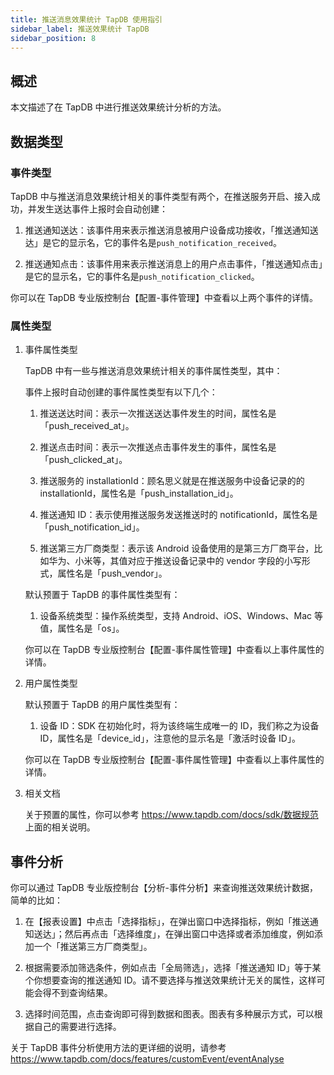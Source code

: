 ```yaml
---
title: 推送消息效果统计 TapDB 使用指引
sidebar_label: 推送效果统计 TapDB
sidebar_position: 8
---
```


## 概述

本文描述了在 TapDB 中进行推送效果统计分析的方法。

## 数据类型

### 事件类型

TapDB 中与推送消息效果统计相关的事件类型有两个，在推送服务开启、接入成功，并发生送达事件上报时会自动创建：

1.  推送通知送达：该事件用来表示推送消息被用户设备成功接收，「推送通知送达」是它的显示名，它的事件名是`push_notification_received`。

2.  推送通知点击：该事件用来表示推送消息上的用户点击事件，「推送通知点击」是它的显示名，它的事件名是`push_notification_clicked`。

你可以在 TapDB 专业版控制台【配置-事件管理】中查看以上两个事件的详情。

### 属性类型

1.  事件属性类型

    TapDB 中有一些与推送消息效果统计相关的事件属性类型，其中：

    事件上报时自动创建的事件属性类型有以下几个：

    1.  推送送达时间：表示一次推送送达事件发生的时间，属性名是「push_received_at」。

    2.  推送点击时间：表示一次推送点击事件发生的事件，属性名是「push_clicked_at」。

    3.  推送服务的 installationId：顾名思义就是在推送服务中设备记录的的 installationId，属性名是「push_installation_id」。

    4.  推送通知 ID：表示使用推送服务发送推送时的 notificationId，属性名是「push_notification_id」。

    5.  推送第三方厂商类型：表示该 Android 设备使用的是第三方厂商平台，比如华为、小米等，其值对应于推送设备记录中的 vendor 字段的小写形式，属性名是「push_vendor」。

    默认预置于 TapDB 的事件属性类型有：

    1.  设备系统类型：操作系统类型，支持 Android、iOS、Windows、Mac 等值，属性名是「os」。

    你可以在 TapDB 专业版控制台【配置-事件属性管理】中查看以上事件属性的详情。

2.  用户属性类型

    默认预置于 TapDB 的用户属性类型有：

    1.  设备 ID：SDK 在初始化时，将为该终端生成唯一的 ID，我们称之为设备 ID，属性名是「device_id」，注意他的显示名是「激活时设备 ID」。

    你可以在 TapDB 专业版控制台【配置-事件属性管理】中查看以上事件属性的详情。

3.  相关文档

    关于预置的属性，你可以参考 <https://www.tapdb.com/docs/sdk/数据规范> 上面的相关说明。

## 事件分析

你可以通过 TapDB 专业版控制台【分析-事件分析】来查询推送效果统计数据，简单的比如：

1.  在【报表设置】中点击「选择指标」，在弹出窗口中选择指标，例如「推送通知送达」；然后再点击「选择维度」，在弹出窗口中选择或者添加维度，例如添加一个「推送第三方厂商类型」。

2.  根据需要添加筛选条件，例如点击「全局筛选」，选择「推送通知 ID」等于某个你想要查询的推送通知 ID。请不要选择与推送效果统计无关的属性，这样可能会得不到查询结果。

3.  选择时间范围，点击查询即可得到数据和图表。图表有多种展示方式，可以根据自己的需要进行选择。

关于 TapDB 事件分析使用方法的更详细的说明，请参考 <https://www.tapdb.com/docs/features/customEvent/eventAnalyse>
